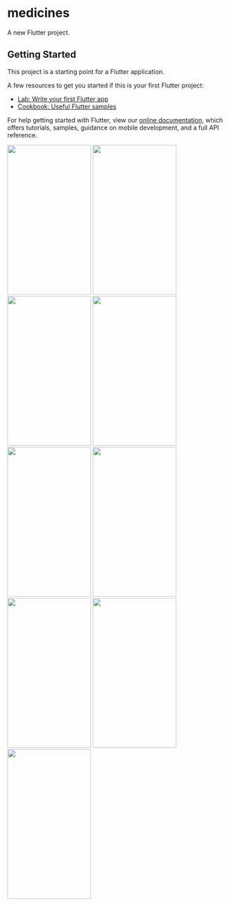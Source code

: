 # medicines

A new Flutter project.

## Getting Started

This project is a starting point for a Flutter application.

A few resources to get you started if this is your first Flutter project:

- [Lab: Write your first Flutter app](https://flutter.dev/docs/get-started/codelab)
- [Cookbook: Useful Flutter samples](https://flutter.dev/docs/cookbook)

For help getting started with Flutter, view our
[online documentation](https://flutter.dev/docs), which offers tutorials,
samples, guidance on mobile development, and a full API reference.

<img src="https://user-images.githubusercontent.com/73049188/202450525-66afcfb2-dc8e-4834-b352-504fc3ce456c.jpg" width="190" height="340"/>
<img src="https://user-images.githubusercontent.com/73049188/202450525-66afcfb2-dc8e-4834-b352-504fc3ce456c.jpg" width="190" height="340"/>
<img src="https://user-images.githubusercontent.com/73049188/202453895-90d1a3ab-3ca5-4599-971c-b2aa1bfd0ee5.jpg" width="190" height="340"/>
<img src="https://user-images.githubusercontent.com/73049188/202454604-6141331e-348e-4860-8245-b2f402436f98.jpg" width="190" height="340"/>
<img src="https://user-images.githubusercontent.com/73049188/202450567-9e257999-8bd7-407a-9348-3efd74d77aa2.jpg" width="190" height="340"/>
<img src="https://user-images.githubusercontent.com/73049188/202450589-9f67c586-7c56-46ab-bc40-e7eb39c275e0.jpg" width="190" height="340"/>
<img src="https://user-images.githubusercontent.com/73049188/202450629-5388e11d-558d-4a4c-bb43-0ef19eb2644d.jpg" width="190" height="340"/>
<img src="https://user-images.githubusercontent.com/73049188/202450732-a02357bd-2470-45b2-bb8e-76d50f9534a9.jpg" width="190" height="340"/>
<img src="https://user-images.githubusercontent.com/73049188/202450690-ead13a34-f244-48cf-b9bf-909ac38a7c74.jpg" width="190" height="340"/>

